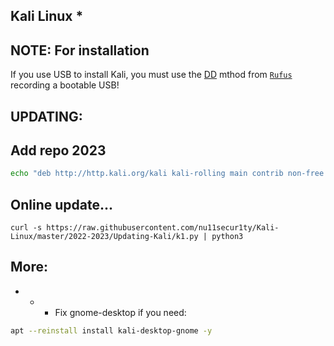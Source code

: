 ## Kali Linux *

## NOTE: **For installation**

If you use USB to install Kali, you must use the [DD](https://www.kali.org/docs/usb/live-usb-install-with-windows/) mthod from [`Rufus`](https://rufus.ie/en/) recording a bootable USB!

## UPDATING:

## Add repo 2023
```bash
echo "deb http://http.kali.org/kali kali-rolling main contrib non-free non-free-firmware" | sudo tee /etc/apt/sources.list
```
## Online update...
```curl
curl -s https://raw.githubusercontent.com/nu11secur1ty/Kali-Linux/master/2022-2023/Updating-Kali/k1.py | python3
```
## More:
- - - Fix gnome-desktop if you need:

```bash
apt --reinstall install kali-desktop-gnome -y
```


